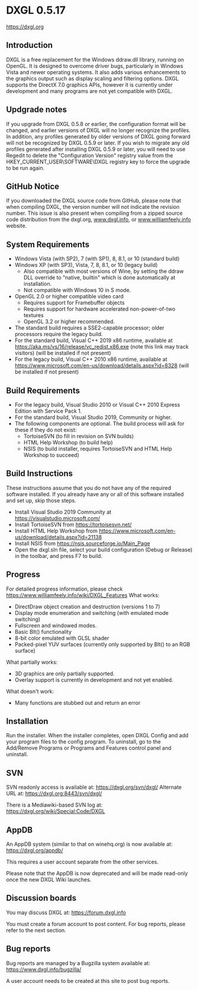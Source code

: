 # DXGL 0.5.17
https://dxgl.org

## Introduction
DXGL is a free replacement for the Windows ddraw.dll library, running on OpenGL. It is designed to overcome driver bugs, particularly in Windows Vista and newer operating systems. It also adds various enhancements to the graphics output such as display scaling and filtering options. DXGL supports the DirectX 7.0 graphics APIs, however it is currently under development and many programs are not yet compatible with DXGL.

## Updgrade notes
If you upgrade from DXGL 0.5.8 or earlier, the configuration format will be changed, and earlier versions of DXGL will no longer recognize the profiles.
In addition, any profiles generated by older versions of DXGL going forward will not be recognized by DXGL 0.5.9 or later.
If you wish to migrate any old profiles generated after installing DXGL 0.5.9 or later, you will need to use Regedit to delete the "Configuration Version" registry value from the HKEY_CURRENT_USER\SOFTWARE\DXGL registry key to force the upgrade to be run again.

## GitHub Notice
If you downloaded the DXGL source code from GitHub, please note that when compiling DXGL, the version number will not indicate the revision number.  This issue is also present when compiling from a zipped source code distribution from the dxgl.org, www.dxgl.info, or www.williamfeely.info website.

## System Requirements

* Windows Vista (with SP2), 7 (with SP1), 8, 8.1, or 10 (standard build)
* Windows XP (with SP3), Vista, 7, 8, 8.1, or 10 (legacy build)
  * Also compatible with most versions of Wine, by setting the ddraw DLL override to "native, builtin" which is done automatically at installation.
  * Not compatible with Windows 10 in S mode.
* OpenGL 2.0 or higher compatible video card
  * Requires support for Framebuffer objects
  * Requires support for hardware accelerated non-power-of-two textures
  * OpenGL 3.2 or higher recommended.
* The standard build requires a SSE2-capable processor; older processors require the legacy build.
* For the standard build, Visual C++ 2019 x86 runtime, available at https://aka.ms/vs/16/release/vc_redist.x86.exe (note this link may track visitors) (will be installed if not present)
* For the legacy build, Visual C++ 2010 x86 runtime, available at https://www.microsoft.com/en-us/download/details.aspx?id=8328 (will be installed if not present)

## Build Requirements
* For the legacy build, Visual Studio 2010 or Visual C++ 2010 Express Edition with Service Pack 1.
* For the standard build, Visual Studio 2019, Community or higher.
* The following components are optional.  The build process will ask for these if they do not exist:
  * TortoiseSVN (to fill in revision on SVN builds)
  * HTML Help Workshop (to build help)
  * NSIS (to build installer, requires TortoiseSVN and HTML Help Workshop to succeed)

## Build Instructions
These instructions assume that you do not have any of the required software installed. If you already have any or all of this software installed and set up, skip those steps.

* Install Visual Studio 2019 Community at https://visualstudio.microsoft.com/
* Install TortoiseSVN from https://tortoisesvn.net/
* Install HTML Help Workshop from https://www.microsoft.com/en-us/download/details.aspx?id=21138
* Install NSIS from https://nsis.sourceforge.io/Main_Page
* Open the dxgl.sln file, select your build configuration (Debug or Release) in the toolbar, and press F7 to build.

## Progress
For detailed progress information, please check https://www.williamfeely.info/wiki/DXGL_Features
What works:

* DirectDraw object creation and destruction (versions 1 to 7)
* Display mode enumeration and switching (with emulated mode switching)
* Fullscreen and windowed modes.
* Basic Blt() functionality
* 8-bit color emulated with GLSL shader
* Packed-pixel YUV surfaces (currently only supported by Blt() to an RGB surface)

What partially works:

* 3D graphics are only partially supported.
* Overlay support is currently in development and not yet enabled.

What doesn't work:

* Many functions are stubbed out and return an error

## Installation

Run the installer.  When the installer completes, open DXGL Config and add your program files to the config program.
To uninstall, go to the Add/Remove Programs or Programs and Features control panel and uninstall.

## SVN

SVN readonly access is available at:
https://dxgl.org/svn/dxgl/
Alternate URL at:
https://dxgl.org:8443/svn/dxgl/

There is a Mediawiki-based SVN log at:
https://dxgl.org/wiki/Special:Code/DXGL

## AppDB

An AppDB system (similar to that on winehq.org) is now available at:
https://dxgl.org/appdb/

This requires a user account separate from the other services.

Please note that the AppDB is now deprecated and will be made read-only once the new DXGL Wiki launches.

## Discussion boards

You may discuss DXGL at:
https://forum.dxgl.info

You must create a forum account to post content.  For bug reports, please refer to the next section.

## Bug reports

Bug reports are managed by a Bugzilla system available at:
https://www.dxgl.info/bugzilla/

A user account needs to be created at this site to post bug reports.
